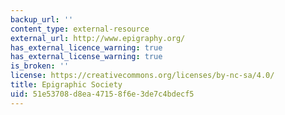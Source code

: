 ```yaml
---
backup_url: ''
content_type: external-resource
external_url: http://www.epigraphy.org/
has_external_licence_warning: true
has_external_license_warning: true
is_broken: ''
license: https://creativecommons.org/licenses/by-nc-sa/4.0/
title: Epigraphic Society
uid: 51e53708-d8ea-4715-8f6e-3de7c4bdecf5
---
```

